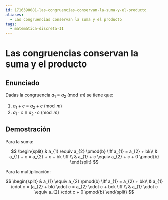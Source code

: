 ```yaml
---
id: 1716390081-las-congruencias-conservan-la-suma-y-el-producto
aliases:
  - Las congruencias conservan la suma y el producto
tags:
  - matemática-discreta-II
---
```


# Las congruencias conservan la suma y el producto

## Enunciado

Dadas la congruencia $a_{1} \equiv a_{2} \pmod{m}$ se tiene que:

1. $a_{1} + c \equiv a_{2} + c \pmod{m}$
2. $a_{1} \cdot c \equiv a_{2} \cdot c \pmod{m}$

## Demostración

Para la suma:

$$
\begin{split}
    & a_{1} \equiv a_{2} \pmod{b} \iff a_{1} = a_{2} + bk\\
    & a_{1} + c = a_{2} + c + bk \iff \\
    & a_{1} + c \equiv a_{2} + c + 0 \pmod{b}
\end{split}
$$

Para la multiplicación:

$$
\begin{split}
    & a_{1} \equiv a_{2} \pmod(b) \iff a_{1} = a_{2} + bk\\
    & a_{1} \cdot c = (a_{2} + bk) \cdot c = a_{2} \cdot c + bck \iff \\
    & a_{1} \cdot c \equiv a_{2} \cdot c + 0 \pmod{b}
\end{split}
$$
